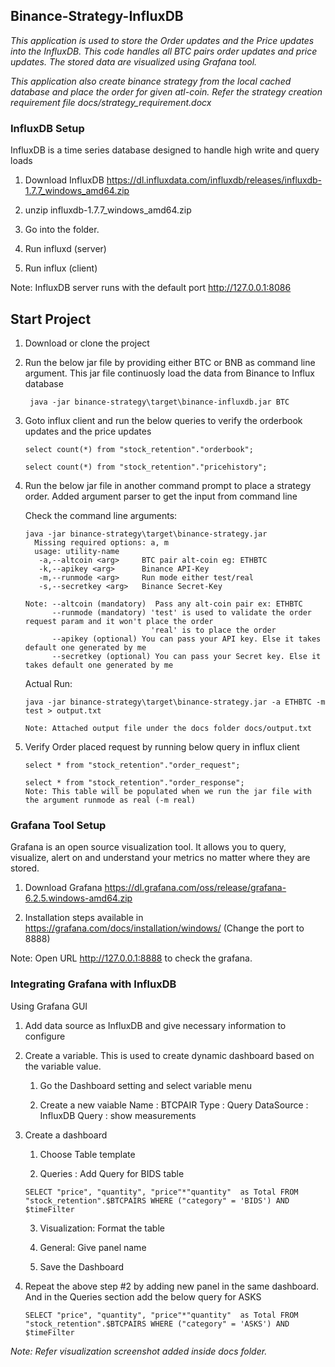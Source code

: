 ## Binance-Strategy-InfluxDB

   *This application is used to store the Order updates and the Price updates into the InfluxDB. This code handles all BTC pairs order updates and price updates. The stored data are visualized using Grafana tool.*
   
   *This application also create binance strategy from the local cached database and place the order for given atl-coin. Refer the strategy creation requirement file docs/strategy_requirement.docx*
   
### InfluxDB Setup

InfluxDB is a time series database designed to handle high write and query loads

   1. Download InfluxDB https://dl.influxdata.com/influxdb/releases/influxdb-1.7.7_windows_amd64.zip
   
   2. unzip influxdb-1.7.7_windows_amd64.zip
   
   3. Go into the folder.
   
   4. Run influxd (server)
   
   5. Run influx (client)

   Note: InfluxDB server runs with the default port http://127.0.0.1:8086


## Start Project

   1. Download or clone the project
   
   2. Run the below jar file by providing either BTC or BNB as command line argument. This jar file continuosly load the data from             Binance to Influx database
   
           java -jar binance-strategy\target\binance-influxdb.jar BTC
           
   3. Goto influx client and run the below queries to verify the orderbook updates and the price updates
   
          select count(*) from "stock_retention"."orderbook";
          
          select count(*) from "stock_retention"."pricehistory";
          
   4. Run the below jar file in another command prompt to place a strategy order. Added argument parser to get the input from                 command line
    
      Check the command line arguments:
      
          java -jar binance-strategy\target\binance-strategy.jar
            Missing required options: a, m
            usage: utility-name
             -a,--altcoin <arg>     BTC pair alt-coin eg: ETHBTC
             -k,--apikey <arg>      Binance API-Key
             -m,--runmode <arg>     Run mode either test/real
             -s,--secretkey <arg>   Binance Secret-Key
             
          Note: --altcoin (mandatory)  Pass any alt-coin pair ex: ETHBTC
                --runmode (mandatory) 'test' is used to validate the order request param and it won't place the order
                                      'real' is to place the order 
                --apikey (optional) You can pass your API key. Else it takes default one generated by me
                --secretkey (optional) You can pass your Secret key. Else it takes default one generated by me
   
      Actual Run:
      
          java -jar binance-strategy\target\binance-strategy.jar -a ETHBTC -m test > output.txt
          
          Note: Attached output file under the docs folder docs/output.txt
          
  5. Verify Order placed request by running below query in influx client
  
         select * from "stock_retention"."order_request";
         
         select * from "stock_retention"."order_response";
         Note: This table will be populated when we run the jar file with the argument runmode as real (-m real)
         

### Grafana Tool Setup

Grafana is an open source visualization tool. It allows you to query, visualize, alert on and understand your metrics no matter where they are stored. 

   1. Download Grafana https://dl.grafana.com/oss/release/grafana-6.2.5.windows-amd64.zip
   
   2. Installation steps available in https://grafana.com/docs/installation/windows/ (Change the port to 8888)
    
   Note: Open URL http://127.0.0.1:8888 to check the grafana. 

### Integrating Grafana with InfluxDB

Using Grafana GUI

   1. Add data source as InfluxDB and give necessary information to configure
   
   2. Create a variable. This is used to create dynamic dashboard based on the variable value.
   
      1. Go the Dashboard setting and select variable menu
      
      2. Create a new vaiable
         Name : BTCPAIR
         Type : Query
         DataSource : InfluxDB
         Query : show measurements
         
   3. Create a dashboard 
   
        1. Choose Table template 
        
        2. Queries : Add Query for BIDS table

          SELECT "price", "quantity", "price"*"quantity"  as Total FROM "stock_retention".$BTCPAIRS WHERE ("category" = 'BIDS') AND $timeFilter 

        3. Visualization: Format the table
        
        4. General: Give panel name
        
        5. Save the Dashboard
        
   4. Repeat the above step #2 by adding new panel in the same dashboard. And in the Queries section add the below query for ASKS
          
          SELECT "price", "quantity", "price"*"quantity"  as Total FROM "stock_retention".$BTCPAIRS WHERE ("category" = 'ASKS') AND $timeFilter 
     
   *Note: Refer visualization screenshot added inside docs folder.*
